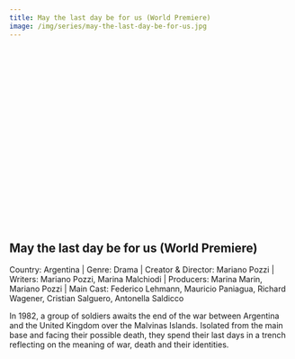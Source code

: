```yaml
---
title: May the last day be for us (World Premiere)
image: /img/series/may-the-last-day-be-for-us.jpg
---
```

<iframe width="560" height="315" src="" frameborder="0" allow="accelerometer; autoplay; encrypted-media; gyroscope; picture-in-picture" allowfullscreen></iframe>

## May the last day be for us (World Premiere)  
Country: Argentina | Genre: Drama | Creator & Director: Mariano Pozzi | Writers: Mariano Pozzi, Marina Malchiodi | Producers: Marina Marin, Mariano Pozzi | Main Cast: Federico Lehmann, Mauricio Paniagua, Richard Wagener, Cristian Salguero, Antonella Saldicco

In 1982, a group of soldiers awaits the end of the war between Argentina and the United Kingdom over the Malvinas Islands. Isolated from the main base and facing their possible death, they spend their last days in a trench reflecting on the meaning of war, death and their identities.
